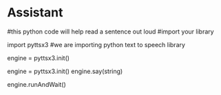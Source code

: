 # Assistant
#this python code will help read a sentence out loud
#import your library
 
import pyttsx3 #we are importing python text to speech library

engine = pyttsx3.init()

   engine = pyttsx3.init()
   engine.say(string)
   
   engine.runAndWait()

